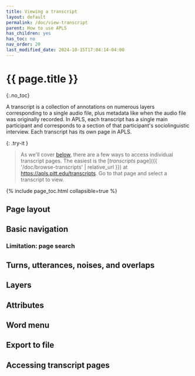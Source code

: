 ```yaml
---
title: Viewing a transcript
layout: default
permalink: /doc/view-transcript
parent: How to use APLS
has_children: yes
has_toc: no
nav_order: 20
last_modified_date: 2024-10-15T17:04:14-04:00
---
```


# {{ page.title }}
{:.no_toc}

A <span class="keyterm">transcript</span> is a collection of <span class="keyterm">annotations</span> on numerous <span class="keyterm">layers</span> corresponding to a single audio file, plus metadata like when the audio file was originally recorded.
In APLS, each transcript has a single <span class="keyterm">main participant</span> and corresponds to a section of that participant's sociolinguistic interview.
Each transcript has its own page in APLS.

{: .try-it }
> As we'll cover [below](#accessing-transcript-pages), there are a few ways to access individual transcript pages.
> The easiest is the [_transcripts_ page]({{ '/doc/browse-transcripts' | relative_url }}) at <https://apls.pitt.edu/transcripts>. 
> Go to that page and select a transcript to view.

{% include page_toc.html collapsible=true %}


## Page layout




## Basic navigation

<!-- Play controls -->
<!-- Prev/next -->


### Limitation: page search

<!-- Can't do it for multi-annotation tags. Instead, use search -->

## Turns, utterances, noises, and overlaps



## Layers

<!-- Toggling on and off, projects -->
<!-- Mention notation, with links -->
<!-- Mention IPA vs. Raw for phono layers -->


## Attributes



## Word menu <!-- Maybe---this might come up in Basic nav instead when discussing play controls -->



## Export to file



## Accessing transcript pages

<!-- Thru /transcripts, Prev/next buttons, search results, direct from URL -->
